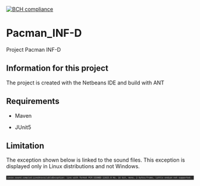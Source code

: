[![BCH compliance](https://bettercodehub.com/edge/badge/xavierbol/Pacman_INF-D?branch=master)](https://bettercodehub.com/)

Pacman_INF-D
============

Project Pacman INF-D

## Information for this project

The project is created with the Netbeans IDE and build with ANT

## Requirements 

- Maven

- JUnit5

## Limitation

The exception shown below is linked to the sound files. 
This exception is displayed only in Linux distributions and not Windows.

![javax.sound](./images/pacman_inf-D_exception.png)
